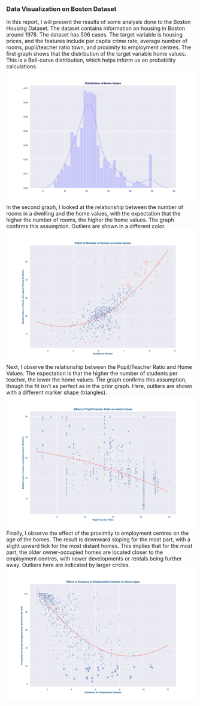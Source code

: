 ### Data Visualization on Boston Dataset ###
In this report, I will present the results of some analysis done to the Boston Housing Dataset. The dataset contains information on housing in Boston around 1978. The dataset has 506 cases. The target variable is housing prices, and the features include per capita crime rate, average number of rooms, pupil/teacher ratio town, and proximity to employment centres.
The first graph shows that the distribution of the target variable home values. This is a Bell-curve distribution, which helps inform us on probability calculations.
![](https://github.com/claradab/cebd1100-hw7/blob/master/Histogram.png)
In the second graph, I looked at the relationship between the number of rooms in a dwelling and the home values, with the expectation that the higher the number of rooms, the higher the home values. The graph confirms this assumption. Outliers are shown in a different color.
![](https://github.com/claradab/cebd1100-hw7/blob/master/Effects%20of%20Numer%20of%20Rooms%20on%20Home%20Values.png)
Next, I observe the relationship between the Pupil/Teacher Ratio and Home Values. The expectation is that the higher the number of students per teacher, the lower the home values. The graph confirms this assumption, though the fit isn’t as perfect as in the prior graph. Here, outliers are shown with a different marker shape (triangles).
![](https://github.com/claradab/cebd1100-hw7/blob/master/Effects%20of%20Pupil-Teacher%20Ratio%20on%20Home%20Values.png)
Finally, I observe the effect of the proximity to employment centres on the age of the homes. The result is downward sloping for the most part, with a slight upward tick for the most distant homes. This implies that for the most part, the older owner-occupied homes are located closer to the employment centres, with newer developments or rentals being further away. Outliers here are indicated by larger circles.
![](https://github.com/claradab/cebd1100-hw7/blob/master/Effects%20of%20Distance%20to%20Employment%20Centres%20on%20Home%20Values.png)
 



